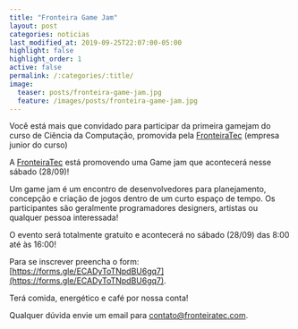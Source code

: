```yaml
---
title: "Fronteira Game Jam"
layout: post
categories: noticias
last_modified_at: 2019-09-25T22:07:00-05:00
highlight: false
highlight_order: 1
active: false
permalink: /:categories/:title/
image:
  teaser: posts/fronteira-game-jam.jpg
  feature: /images/posts/fronteira-game-jam.jpg
---
```


Você está mais que convidado para participar da primeira gamejam do curso de Ciência da Computação, promovida pela [FronteiraTec](https://fronteiratec.com) (empresa junior do curso)

A [FronteiraTec](https://fronteiratec.com) está promovendo uma Game jam que acontecerá nesse sábado (28/09)!

Um game jam é um encontro de desenvolvedores para planejamento, concepção e criação de jogos dentro de um curto espaço de tempo. Os participantes são geralmente programadores designers, artistas ou qualquer pessoa interessada!

O evento será totalmente gratuito e acontecerá no sábado (28/09) das 8:00 até às 16:00!

Para se inscrever preencha o form: [https://forms.gle/ECADyToTNpdBU6gq7](https://forms.gle/ECADyToTNpdBU6gq7).

Terá comida, energético e café por nossa conta!

Qualquer dúvida envie um email para [contato@fronteiratec.com](mailto:contato@fronteiratec.com).
